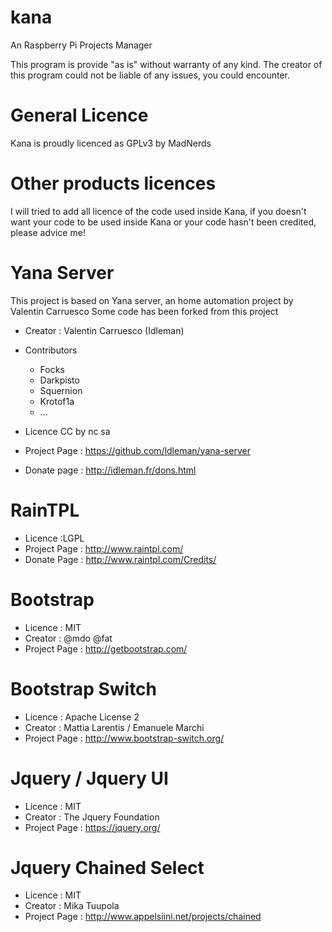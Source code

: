 kana
====

An Raspberry Pi Projects Manager

This program is provide "as is" without warranty of any kind.
The creator of this program could not be liable of any issues, you could encounter.


General Licence
===
Kana is proudly licenced as GPLv3 by MadNerds


Other products licences
===
I will tried to add all licence of the code used inside Kana, if you doesn't want your code to be used inside Kana or your code hasn't been credited, please advice me!


Yana Server
====
This project is based on Yana server, an home automation project by Valentin Carruesco
Some code has been forked from this project

* Creator : Valentin Carruesco (Idleman)
* Contributors
	* Focks
	* Darkpisto
	* Squernion
	* Krotof1a
	* ...

* Licence CC by nc sa
* Project Page : https://github.com/ldleman/yana-server
* Donate page : http://idleman.fr/dons.html

RainTPL
====
* Licence :LGPL 
* Project Page : http://www.raintpl.com/ 
* Donate Page : http://www.raintpl.com/Credits/

Bootstrap
====
* Licence : MIT
* Creator : @mdo @fat
* Project Page : http://getbootstrap.com/

Bootstrap Switch
====
* Licence : Apache License 2
* Creator : Mattia Larentis / Emanuele Marchi
* Project Page : http://www.bootstrap-switch.org/

Jquery / Jquery UI
====
* Licence : MIT
* Creator : The Jquery Foundation
* Project Page : https://jquery.org/

Jquery Chained Select
====
* Licence : MIT
* Creator : Mika Tuupola
* Project Page : http://www.appelsiini.net/projects/chained

